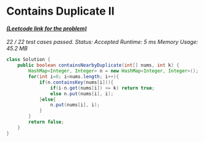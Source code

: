 # **Contains Duplicate II**

#### [_(Leetcode link for the problem)_](https://leetcode.com/problems/contains-duplicate-ii/)

_22 / 22 test cases passed.
Status: Accepted
Runtime: 5 ms
Memory Usage: 45.2 MB_

```java
class Solution {
    public boolean containsNearbyDuplicate(int[] nums, int k) {
        HashMap<Integer, Integer> n = new HashMap<Integer, Integer>();
        for(int i=0; i<nums.length; i++){
            if(n.containsKey(nums[i])){
                if(i-n.get(nums[i]) <= k) return true;
                else n.put(nums[i], i);
            }else{
                n.put(nums[i], i);
            }
        }
        return false;
    }
}
```
